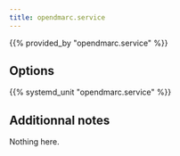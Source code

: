 ```yaml
---
title: opendmarc.service
---
```


{{% provided_by "opendmarc.service" %}}

## Options

{{% systemd_unit "opendmarc.service" %}}

## Additionnal notes

Nothing here.